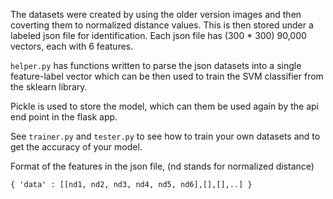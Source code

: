 The datasets were created by using the older version images and then coverting them to normalized distance values. This is then stored under a labeled json file for identification. Each json file has (300 * 300) 90,000 vectors, each with 6 features.

`helper.py` has functions written to parse the json datasets into a single feature-label vector which can be then used to train the SVM classifier from the sklearn library.

Pickle is used to store the model, which can them be used again by the api end point in the flask app.

See `trainer.py` and `tester.py` to see how to train your own datasets and to get the accuracy of your model.

Format of the features in the json file, (nd stands for normalized distance)

`
{
	'data' : [[nd1, nd2, nd3, nd4, nd5, nd6],[],[],..]
}
`